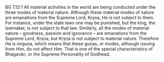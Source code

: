 BG 7.12:1	All material activities in the world are being conducted under the three modes of material nature. Although these material modes of nature are emanations from the Supreme Lord, Kṛṣṇa, He is not subject to them. For instance, under the state laws one may be punished, but the king, the lawmaker, is not subject to that law. Similarly, all the modes of material nature – goodness, passion and ignorance – are emanations from the Supreme Lord, Kṛṣṇa, but Kṛṣṇa is not subject to material nature. Therefore He is nirguṇa, which means that these guṇas, or modes, although issuing from Him, do not affect Him. That is one of the special characteristics of Bhagavān, or the Supreme Personality of Godhead.